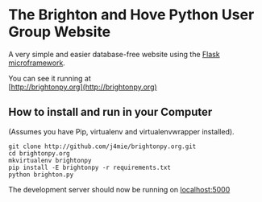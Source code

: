 The Brighton and Hove Python User Group Website
===============================================

A very simple and easier database-free website using the [Flask microframework](http://flask.pocoo.org).

You can see it running at <br> [http://brightonpy.org](http://brightonpy.org)

How to install and run in your Computer
---------------------------------------

(Assumes you have Pip, virtualenv and virtualenvwrapper installed).

    git clone http://github.com/j4mie/brightonpy.org.git
    cd brightonpy.org
    mkvirtualenv brightonpy
    pip install -E brightonpy -r requirements.txt
    python brighton.py

The development server should now be running on [localhost:5000](http://localhost:5000)

